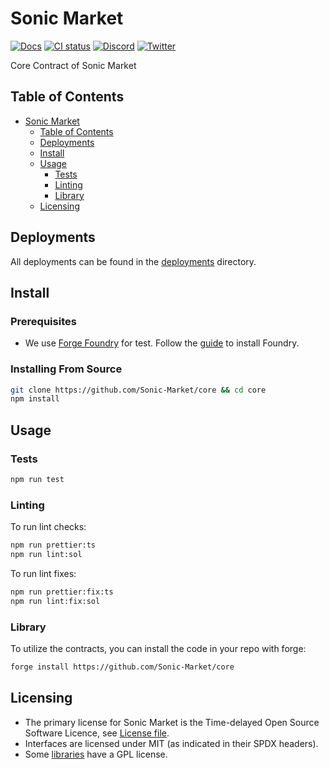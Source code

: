 # Sonic Market

[![Docs](https://img.shields.io/badge/docs-%F0%9F%93%84-blue)](https://docs.sonic.market/)
[![CI status](https://github.com/Sonic-Market/core/actions/workflows/test.yaml/badge.svg)](https://github.com/Sonic-Market/core/actions/workflows/test.yaml)
[![Discord](https://img.shields.io/static/v1?logo=discord&label=discord&message=Join&color=blue)](https://discord.com/invite/sonic-market)
[![Twitter](https://img.shields.io/static/v1?logo=twitter&label=twitter&message=Follow&color=blue)](https://x.com/Sonic_Market)

Core Contract of Sonic Market

## Table of Contents

- [Sonic Market](#sonic-market)
    - [Table of Contents](#table-of-contents)
    - [Deployments](#deployments)
    - [Install](#install)
    - [Usage](#usage)
        - [Tests](#tests)
        - [Linting](#linting)
        - [Library](#library)
    - [Licensing](#licensing)

## Deployments

All deployments can be found in the [deployments](./deployments) directory.

## Install


### Prerequisites
- We use [Forge Foundry](https://github.com/foundry-rs/foundry) for test. Follow the [guide](https://github.com/foundry-rs/foundry#installation) to install Foundry.

### Installing From Source

```bash
git clone https://github.com/Sonic-Market/core && cd core
npm install
```

## Usage

### Tests
```bash
npm run test
```

### Linting

To run lint checks:
```bash
npm run prettier:ts
npm run lint:sol
```

To run lint fixes:
```bash
npm run prettier:fix:ts
npm run lint:fix:sol
```

### Library
To utilize the contracts, you can install the code in your repo with forge:
```bash
forge install https://github.com/Sonic-Market/core
```

## Licensing
- The primary license for Sonic Market is the Time-delayed Open Source Software Licence, see [License file](LICENSE.pdf).
- Interfaces are licensed under MIT (as indicated in their SPDX headers).
- Some [libraries](src/libraries) have a GPL license.

